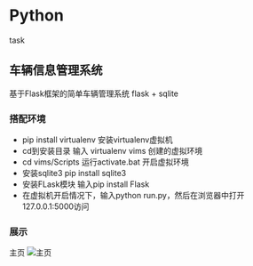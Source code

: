 # Python
task
## 车辆信息管理系统
基于Flask框架的简单车辆管理系统
flask + sqlite
### 搭配环境
* pip install virtualenv 安装virtualenv虚拟机
* cd到安装目录 输入  virtualenv vims  创建的虚拟环境
* cd vims/Scripts  运行activate.bat  开启虚拟环境
* 安装sqlite3  pip install sqlite3 
* 安装FLask模块 输入pip install Flask
* 在虚拟机开启情况下，输入python run.py，然后在浏览器中打开127.0.0.1:5000访问
### 展示
主页
![主页](https://github.com/PrideZH/Python/raw/master/images/主页.png)

